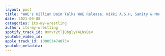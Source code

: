 ```yaml
---
layout: post
title: "WWE's Killian Dain Talks WWE Release, Nikki A.S.H, Sanity & More"
date: 2021-09-08
categories: its-my-wrestling
author: its-my-wrestling
spotify_track_id: 0xnvY2tTjObglyY4LNxDsv
youtube_video_id: 
apple_track_id: 1000534748754
youtube_metadata: 
---
```

